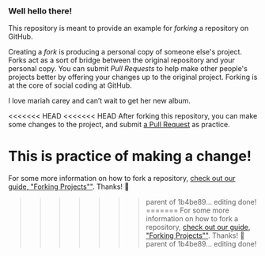 ### Well hello there!

This repository is meant to provide an example for *forking* a repository on GitHub.

Creating a *fork* is producing a personal copy of someone else's project. Forks act as a sort of bridge between the original repository and your personal copy. You can submit *Pull Requests* to help make other people's projects better by offering your changes up to the original project. Forking is at the core of social coding at GitHub.

I love mariah carey and can’t wait to get her new album.

<<<<<<< HEAD
<<<<<<< HEAD
After forking this repository, you can make some changes to the project, and submit [a Pull Request](https://github.com/octocat/Spoon-Knife/pulls) as practice.


This is practice of making a change!
=======
For some more information on how to fork a repository, [check out our guide, "Forking Projects""](http://guides.github.com/overviews/forking/). Thanks! :sparkling_heart:
>>>>>>> parent of 1b4be89... editing done!
=======
For some more information on how to fork a repository, [check out our guide, "Forking Projects""](http://guides.github.com/overviews/forking/). Thanks! :sparkling_heart:
>>>>>>> parent of 1b4be89... editing done!
